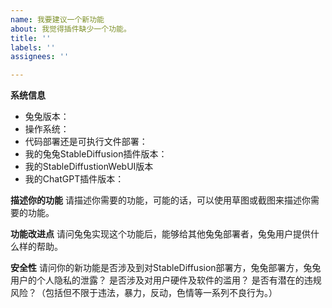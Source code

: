 ```yaml
---
name: 我要建议一个新功能
about: 我觉得插件缺少一个功能。
title: ''
labels: ''
assignees: ''

---
```


**系统信息**
 - 兔兔版本：
 - 操作系统：
 - 代码部署还是可执行文件部署：
 - 我的兔兔StableDiffusion插件版本：
 - 我的StableDiffustionWebUI版本
 - 我的ChatGPT插件版本：


**描述你的功能**
请描述你需要的功能，可能的话，可以使用草图或截图来描述你需要的功能。

**功能改进点**
请问兔兔实现这个功能后，能够给其他兔兔部署者，兔兔用户提供什么样的帮助。

**安全性**
请问你的新功能是否涉及到对StableDiffusion部署方，兔兔部署方，兔兔用户的个人隐私的泄露？
是否涉及对用户硬件及软件的滥用？
是否有潜在的违规风险？（包括但不限于违法，暴力，反动，色情等一系列不良行为。）
